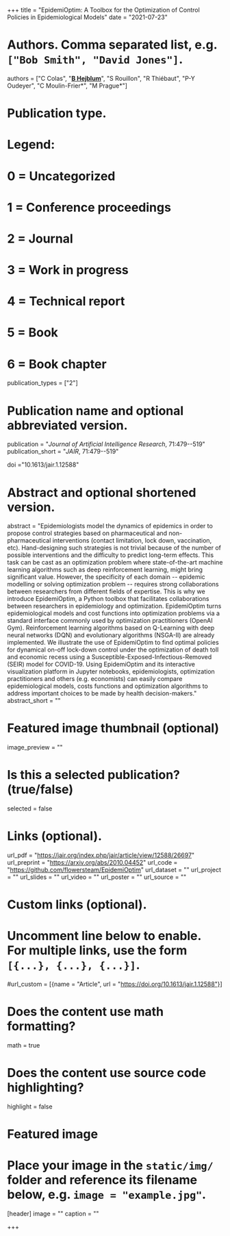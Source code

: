 +++
title = "EpidemiOptim: A Toolbox for the Optimization of Control Policies in Epidemiological Models"
date = "2021-07-23"

# Authors. Comma separated list, e.g. `["Bob Smith", "David Jones"]`.
authors = ["C Colas", "<u>**B Hejblum**</u>", "S Rouillon", "R Thiébaut", "P-Y Oudeyer", "C Moulin-Frier&#42;", "M Prague&#42;"]
# Publication type.
# Legend:
# 0 = Uncategorized
# 1 = Conference proceedings
# 2 = Journal
# 3 = Work in progress
# 4 = Technical report
# 5 = Book
# 6 = Book chapter
publication_types = ["2"]

# Publication name and optional abbreviated version.
publication = "*Journal of Artificial Intelligence Research*, 71:479--519"
publication_short = "*JAIR*, 71:479--519"

doi ="10.1613/jair.1.12588"

# Abstract and optional shortened version.
abstract = "Epidemiologists model the dynamics of epidemics in order to propose control strategies based on pharmaceutical and non-pharmaceutical interventions (contact limitation, lock down, vaccination, etc). Hand-designing such strategies is not trivial because of the number of possible interventions and the difficulty to predict long-term effects. This task can be cast as an optimization problem where state-of-the-art machine learning algorithms such as deep reinforcement learning, might bring significant value. However, the specificity of each domain -- epidemic modelling or solving optimization problem -- requires strong collaborations between researchers from different fields of expertise. This is why we introduce EpidemiOptim, a Python toolbox that facilitates collaborations between researchers in epidemiology and optimization. EpidemiOptim turns epidemiological models and cost functions into optimization problems via a standard interface commonly used by optimization practitioners (OpenAI Gym). Reinforcement learning algorithms based on Q-Learning with deep neural networks (DQN) and evolutionary algorithms (NSGA-II) are already implemented. We illustrate the use of EpidemiOptim to find optimal policies for dynamical on-off lock-down control under the optimization of death toll and economic recess using a Susceptible-Exposed-Infectious-Removed (SEIR) model for COVID-19. Using EpidemiOptim and its interactive visualization platform in Jupyter notebooks, epidemiologists, optimization practitioners and others (e.g. economists) can easily compare epidemiological models, costs functions and optimization algorithms to address important choices to be made by health decision-makers."
abstract_short = ""

# Featured image thumbnail (optional)
image_preview = ""

# Is this a selected publication? (true/false)
selected = false

# Links (optional).
url_pdf = "https://jair.org/index.php/jair/article/view/12588/26697"
url_preprint = "https://arxiv.org/abs/2010.04452"
url_code = "https://github.com/flowersteam/EpidemiOptim"
url_dataset = ""
url_project = ""
url_slides = ""
url_video = ""
url_poster = ""
url_source = ""

# Custom links (optional).
# Uncomment line below to enable. For multiple links, use the form `[{...}, {...}, {...}]`.
#url_custom = [{name = "Article", url = "https://doi.org/10.1613/jair.1.12588"}]


# Does the content use math formatting?
math = true

# Does the content use source code highlighting?
highlight = false

# Featured image
# Place your image in the `static/img/` folder and reference its filename below, e.g. `image = "example.jpg"`.
[header]
image = ""
caption = ""

+++
